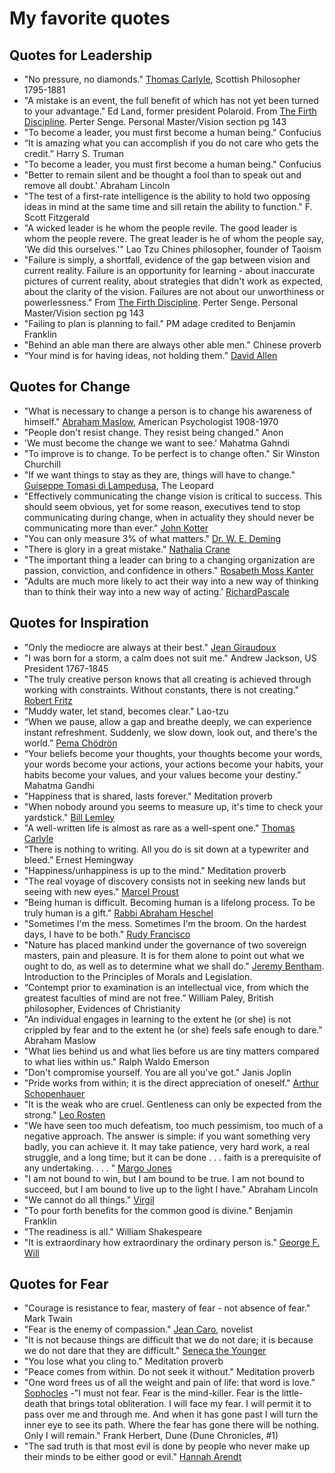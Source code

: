 # My favorite quotes

## Quotes for Leadership
- "No pressure, no diamonds." [Thomas Carlyle](https://en.wikipedia.org/wiki/Thomas_Carlyle), Scottish Philosopher 1795-1881
- "A mistake is an event, the full benefit of which has not yet been turned to your advantage." Ed Land, former president Polaroid.  From [The Firth Discipline](https://en.wikipedia.org/wiki/The_Fifth_Discipline). Perter Senge.  Personal Master/Vision section pg 143
- "To become a leader, you must first become a human being." Confucius
- “It is amazing what you can accomplish if you do not care who gets the credit.” Harry S. Truman
- "To become a leader, you must first become a human being." Confucius
- "Better to remain silent and be thought a fool than to speak out and remove all doubt.' Abraham Lincoln
- "The test of a first-rate intelligence is the ability to hold two opposing ideas in mind at the same time and sill retain the ability to function." F. Scott Fitzgerald 
- "A wicked leader is he whom the people revile. The good leader is whom the people revere. The great leader is he of whom the people say, 'We did this ourselves.'" Lao Tzu Chines philosopher, founder of Taoism
- "Failure is simply, a shortfall, evidence of the gap between vision and current reality. Failure is an opportunity for learning - about inaccurate pictures of current reality, about strategies that didn't work as expected, about the clarity of the vision. Failures are not about our unworthiness or powerlessness." From [The Firth Discipline](https://en.wikipedia.org/wiki/The_Fifth_Discipline). Perter Senge. Personal Master/Vision section pg 143
- "Failing to plan is planning to fail." PM adage credited to Benjamin Franklin
- "Behind an able man there are always other able men." Chinese proverb
- “Your mind is for having ideas, not holding them.” [David Allen](https://en.wikipedia.org/wiki/David_Allen_(author))

## Quotes for Change
- "What is necessary to change a person is to change his awareness of himself." [Abraham Maslow](https://en.wikipedia.org/wiki/Abraham_Maslow), American Psychologist 1908-1970
- "People don't resist change. They resist being changed." Anon
- 'We must become the change we want to see.' Mahatma Gahndi
- "To improve is to change. To be perfect is to change often." Sir Winston Churchill
- "If we want things to stay as they are, things will have to change." [Guiseppe Tomasi di Lampedusa](https://en.wikipedia.org/wiki/Giuseppe_Tomasi_di_Lampedusa), The Leopard 
- "Effectively communicating the change vision is critical to success. This should seem obvious, yet for some reason, executives tend to stop communicating during change, when in actuality they should never be communicating more than ever." [John Kotter](https://en.wikipedia.org/wiki/John_Kotter)
- "You can only measure 3% of what matters." [Dr. W. E. Deming](https://en.wikipedia.org/wiki/W._Edwards_Deming)
- "There is glory in a great mistake." [Nathalia Crane](https://en.wikipedia.org/wiki/Nathalia_Crane)
- "The important thing a leader can bring to a changing organization are passion, conviction, and confidence in others." [Rosabeth Moss Kanter](https://en.wikipedia.org/wiki/Rosabeth_Moss_Kanter)
- "Adults are much more likely to act their way into a new way of thinking than to think their way into a new way of acting.’ [RichardPascale](https://en.wikipedia.org/wiki/Richard_Pascale)

## Quotes for Inspiration
- "Only the mediocre are always at their best." [Jean Giraudoux](https://en.wikipedia.org/wiki/Jean_Giraudoux)
- "I was born for a storm, a calm does not suit me." Andrew Jackson, US President 1767-1845
- "The truly creative person knows that all creating is achieved through working with constraints. Without constants, there is not creating." [Robert Fritz](https://en.wikipedia.org/wiki/Robert_Fritz)
- "Muddy water, let stand, becomes clear."  Lao-tzu
- “When we pause, allow a gap and breathe deeply, we can experience instant refreshment. Suddenly, we slow down, look out, and there's the world.” [Pema Chödrön](https://en.wikipedia.org/wiki/Pema_Ch%C3%B6dr%C3%B6n)
- “Your beliefs become your thoughts, your thoughts become your words, your words become your actions, your actions become your habits, your habits become your values, and your values become your destiny.” Mahatma Gandhi
- "Happiness that is shared, lasts forever." Meditation proverb
- "When nobody around you seems to measure up, it's time to check your yardstick." [Bill Lemley](https://en.wikipedia.org/wiki/Billy_Lumley)
- "A well-written life is almost as rare as a well-spent one." [Thomas Carlyle](https://en.wikipedia.org/wiki/Thomas_Carlyle)
- “There is nothing to writing. All you do is sit down at a typewriter and bleed.” Ernest Hemingway
- "Happiness/unhappiness is up to the mind." Meditation proverb
- "The real voyage of discovery consists not in seeking new lands but seeing with new eyes." [Marcel Proust](https://en.wikipedia.org/wiki/Marcel_Proust)
- "Being human is difficult. Becoming human is a lifelong process. To be truly human is a gift." [Rabbi Abraham Heschel](https://en.wikipedia.org/wiki/Abraham_Joshua_Heschel)
- "Sometimes I'm the mess. Sometimes I'm the broom. On the hardest days, I have to be both." [Rudy Francisco](https://en.wikipedia.org/wiki/Rudy_Francisco)
- "Nature has placed mankind under the governance of two sovereign masters, pain and pleasure. It is for them alone to point out what we ought to do, as well as to determine what we shall do." [Jeremy Bentham](https://en.wikipedia.org/wiki/Jeremy_Bentham). Introduction to the Principles of Morals and Legislation.
- “Contempt prior to examination is an intellectual vice, from which the greatest faculties of mind are not free.”  William Paley, British philosopher, Evidences of Christianity
- "An individual engages in learning to the extent he (or she) is not crippled by fear and to the extent he (or she) feels safe enough to dare." Abraham Maslow
- "What lies behind us and what lies before us are tiny matters compared to what lies within us." Ralph Waldo Emerson
- "Don't compromise yourself. You are all you've got." Janis Joplin
- "Pride works from within; it is the direct appreciation of oneself." [Arthur Schopenhauer](https://en.wikipedia.org/wiki/Arthur_Schopenhauer)
- "It is the weak who are cruel. Gentleness can only be expected from the strong."  [Leo Rosten](https://en.wikipedia.org/wiki/Leo_Rosten)
- "We have seen too much defeatism, too much pessimism, too much of a negative approach. The answer is simple: if you want something very badly, you can achieve it. It may take patience, very hard work, a real struggle, and a long time; but it can be done . . . faith is a prerequisite of any undertaking. . . . "  [Margo Jones](https://en.wikipedia.org/wiki/Margo_Jones)
- "I am not bound to win, but I am bound to be true. I am not bound to succeed, but I am bound to live up to the light I have." Abraham Lincoln
- "We cannot do all things." [Virgil](https://en.wikipedia.org/wiki/Virgil)
- "To pour forth benefits for the common good is divine." Benjamin Franklin
- "The readiness is all." William Shakespeare
- "It is extraordinary how extraordinary the ordinary person is." [George F. Will](https://en.wikipedia.org/wiki/George_Will)

## Quotes for Fear
- "Courage is resistance to fear, mastery of fear - not absence of fear." Mark Twain
- "Fear is the enemy of compassion." [Jean Caro](https://en.wikipedia.org/wiki/Jane_Caro), novelist
- "It is not because things are difficult that we do not dare; it is because we do not dare that they are difficult." [Seneca the Younger](https://en.wikipedia.org/wiki/Seneca_the_Younger)
- "You lose what you cling to." Meditation proverb
- "Peace comes from within. Do not seek it without." Meditation proverb
- "One word frees us of all the weight and pain of life: that word is love.” [Sophocles](https://en.wikipedia.org/wiki/Sophocles)
-"I must not fear. Fear is the mind-killer. Fear is the little-death that brings total obliteration. I will face my fear. I will permit it to pass over me and through me. And when it has gone past I will turn the inner eye to see its path. Where the fear has gone there will be nothing. Only I will remain." Frank Herbert, Dune (Dune Chronicles, #1)
- "The sad truth is that most evil is done by people who never make up their minds to be either good or evil." [Hannah Arendt](https://en.wikipedia.org/wiki/Hannah_Arendt)
